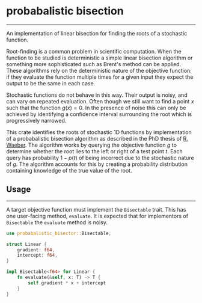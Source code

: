 # probabalistic bisection
---

An implementation of linear bisection for finding the roots of a stochastic function.

Root-finding is a common problem in scientific computation. When the function to be studied is deterministic a simple linear bisection algorithm or something more sophisticated such as Brent's method can be applied. These algorithms rely on the deterministic nature of the objective function: if they evaluate the function multiple times for a given input they expect the output to be the same in each case.

Stochastic functions do not behave in this way. Their output is noisy, and can vary on repeated evaluation. Often though we still want to find a point $x$ such that the function $g\left(x\right) = 0$. In the presence of noise this can only be achieved by identifying a confidence interval surrounding the root which is progressively narrowed.

This crate identifies the roots of stochastic 1D functions by implementation of a probabalistic bisection algorithm as described in the PhD thesis of [R. Waeber](https://people.orie.cornell.edu/shane/theses/ThesisRolfWaeber.pdf). The algorithm works by querying the objective function $g$ to determine whether the root lies to the left or right of a test point $t$. Each query has probability $1 - p(t)$ of being incorrect due to the stochastic nature of $g$. The algorithm accounts for this by creating a probability distribution containing knowledge of the true value of the root.

## Usage
---

A target objective function must implement the `Bisectable` trait. This has one user-facing method, `evaluate`. It is expected that for implementors of `Bisectable` the `evaluate` method is noisy. 
```rust
use probabalistic_bisector::Bisectable;

struct Linear {
    gradient: f64,
    intercept: f64,
}

impl Bisectable<f64> for Linear {
    fn evaluate(&self, x: T) -> T {
        self.gradient * x + intercept
    }
}
```
